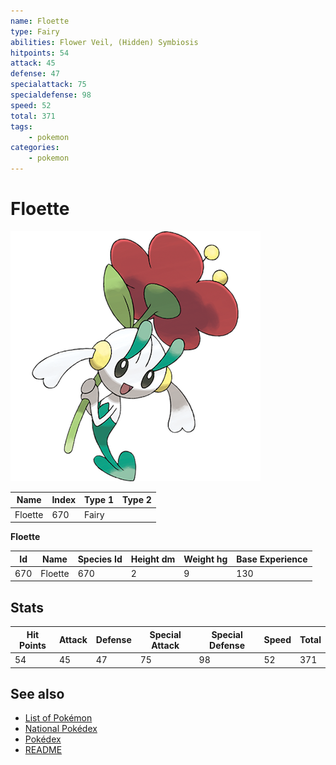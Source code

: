 ```yaml
---
name: Floette
type: Fairy
abilities: Flower Veil, (Hidden) Symbiosis
hitpoints: 54
attack: 45
defense: 47
specialattack: 75
specialdefense: 98
speed: 52
total: 371
tags:
    - pokemon
categories:
    - pokemon
---
```


# Floette


![Floette](images/670.png)

| **Name** | **Index** | **Type 1** | **Type 2** |
|----|----|----|----|
| Floette | 670 | Fairy  |  |

**Floette** 




| **Id** | **Name** | **Species Id** | **Height dm** | **Weight hg** | **Base Experience** |
|--------|----------|----------------|------------|------------|---------------------|
| 670 | Floette | 670 | 2 | 9 | 130 |



## Stats

| **Hit Points** | **Attack** | **Defense** | **Special Attack** | **Special Defense** | **Speed** | **Total** |
|----------------|------------|-------------|--------------------|---------------------|-----------|-----------|
| 54 | 45 | 47 | 75 | 98 | 52 | 371 |

## See also

- [List of Pokémon](../pokemon.md)
- [National Pokédex](../national_pokedex.md)
- [Pokédex](../pokedex.md)
- [README](../README.md)
